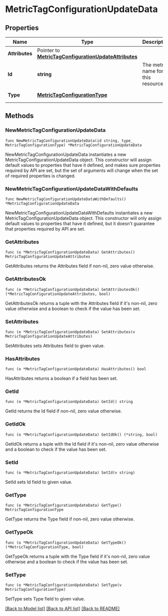 # MetricTagConfigurationUpdateData

## Properties

| Name           | Type                                                                                               | Description                        | Notes                                               |
| -------------- | -------------------------------------------------------------------------------------------------- | ---------------------------------- | --------------------------------------------------- |
| **Attributes** | Pointer to [**MetricTagConfigurationUpdateAttributes**](MetricTagConfigurationUpdateAttributes.md) |                                    | [optional]                                          |
| **Id**         | **string**                                                                                         | The metric name for this resource. |
| **Type**       | [**MetricTagConfigurationType**](MetricTagConfigurationType.md)                                    |                                    | [default to METRICTAGCONFIGURATIONTYPE_MANAGE_TAGS] |

## Methods

### NewMetricTagConfigurationUpdateData

`func NewMetricTagConfigurationUpdateData(id string, type_ MetricTagConfigurationType) *MetricTagConfigurationUpdateData`

NewMetricTagConfigurationUpdateData instantiates a new MetricTagConfigurationUpdateData object.
This constructor will assign default values to properties that have it defined,
and makes sure properties required by API are set, but the set of arguments
will change when the set of required properties is changed.

### NewMetricTagConfigurationUpdateDataWithDefaults

`func NewMetricTagConfigurationUpdateDataWithDefaults() *MetricTagConfigurationUpdateData`

NewMetricTagConfigurationUpdateDataWithDefaults instantiates a new MetricTagConfigurationUpdateData object.
This constructor will only assign default values to properties that have it defined,
but it doesn't guarantee that properties required by API are set.

### GetAttributes

`func (o *MetricTagConfigurationUpdateData) GetAttributes() MetricTagConfigurationUpdateAttributes`

GetAttributes returns the Attributes field if non-nil, zero value otherwise.

### GetAttributesOk

`func (o *MetricTagConfigurationUpdateData) GetAttributesOk() (*MetricTagConfigurationUpdateAttributes, bool)`

GetAttributesOk returns a tuple with the Attributes field if it's non-nil, zero value otherwise
and a boolean to check if the value has been set.

### SetAttributes

`func (o *MetricTagConfigurationUpdateData) SetAttributes(v MetricTagConfigurationUpdateAttributes)`

SetAttributes sets Attributes field to given value.

### HasAttributes

`func (o *MetricTagConfigurationUpdateData) HasAttributes() bool`

HasAttributes returns a boolean if a field has been set.

### GetId

`func (o *MetricTagConfigurationUpdateData) GetId() string`

GetId returns the Id field if non-nil, zero value otherwise.

### GetIdOk

`func (o *MetricTagConfigurationUpdateData) GetIdOk() (*string, bool)`

GetIdOk returns a tuple with the Id field if it's non-nil, zero value otherwise
and a boolean to check if the value has been set.

### SetId

`func (o *MetricTagConfigurationUpdateData) SetId(v string)`

SetId sets Id field to given value.

### GetType

`func (o *MetricTagConfigurationUpdateData) GetType() MetricTagConfigurationType`

GetType returns the Type field if non-nil, zero value otherwise.

### GetTypeOk

`func (o *MetricTagConfigurationUpdateData) GetTypeOk() (*MetricTagConfigurationType, bool)`

GetTypeOk returns a tuple with the Type field if it's non-nil, zero value otherwise
and a boolean to check if the value has been set.

### SetType

`func (o *MetricTagConfigurationUpdateData) SetType(v MetricTagConfigurationType)`

SetType sets Type field to given value.

[[Back to Model list]](../README.md#documentation-for-models) [[Back to API list]](../README.md#documentation-for-api-endpoints) [[Back to README]](../README.md)
